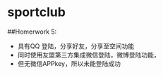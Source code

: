 # sportclub
##Homerwork 5:
 
* 具有QQ 登陆，分享好友，分享至空间功能
* 同时使用友盟第三方集成微信登陆，微博登陆功能，
* 但无微信APPkey，所以未能登陆成功
